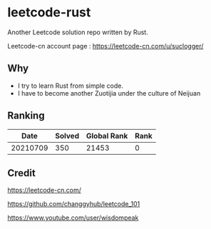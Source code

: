 # leetcode-rust

Another Leetcode solution repo written by Rust.

Leetcode-cn account page :  https://leetcode-cn.com/u/suclogger/



## Why

* I try to learn Rust from simple code.
* I have to become another Zuotijia under the culture of Neijuan


## Ranking

|Date|Solved|Global Rank|Rank|
|----|----|----|----|
|20210709|350|21453|0|


## Credit

https://leetcode-cn.com/

https://github.com/changgyhub/leetcode_101

https://www.youtube.com/user/wisdompeak